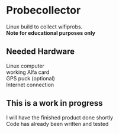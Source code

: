 # Probecollector
Linux build to collect wifiprobs.  
**Note for educational purposes only**

## Needed Hardware

Linux computer</br>
working Alfa card</br>
GPS puck (optional)</br>
Internet connection</br>

## This is a work in progress</br>
I will have the finished product done shortly</br>
Code has already been written and tested</br>
